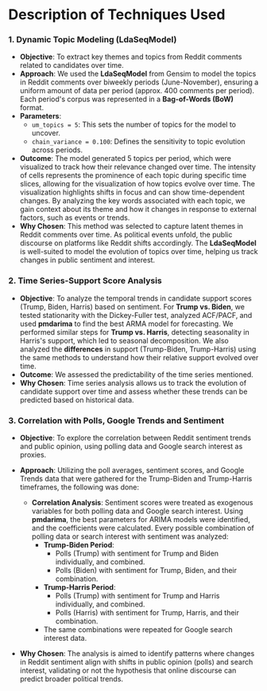 # Description of Techniques Used

### 1. **Dynamic Topic Modeling (LdaSeqModel)**
   - **Objective**: To extract key themes and topics from Reddit comments related to candidates over time.
   - **Approach**: We used the **LdaSeqModel** from Gensim to model the topics in Reddit comments over biweekly periods (June-November), ensuring a uniform amount of data per period (approx. 400 comments per period). Each period's corpus was represented in a **Bag-of-Words (BoW)** format.
   - **Parameters**: 
     - `um_topics = 5`: This sets the number of topics for the model to uncover.
     - `chain_variance = 0.100`: Defines the sensitivity to topic evolution across periods.
   - **Outcome**: The model generated 5 topics per period, which were visualized to track how their relevance changed over time. The intensity of cells represents the prominence of each topic during specific time slices, allowing for the visualization of how topics evolve over time. The visualization highlights shifts in focus and can show time-dependent changes. By analyzing the key words associated with each topic, we gain context about its theme and how it changes in response to external factors, such as events or trends.
   - **Why Chosen**: This method was selected to capture latent themes in Reddit comments over time. As political events unfold, the public discourse on platforms like Reddit shifts accordingly. The **LdaSeqModel** is well-suited to model the evolution of topics over time, helping us track changes in public sentiment and interest.

### 2. **Time Series-Support Score Analysis**
   - **Objective**: To analyze the temporal trends in candidate support scores (Trump, Biden, Harris) based on sentiment. For **Trump vs. Biden**, we tested stationarity with the Dickey-Fuller test, analyzed ACF/PACF, and used **pmdarima** to find the best ARMA model for forecasting. We performed similar steps for **Trump vs. Harris**, detecting seasonality in Harris's support, which led to seasonal decomposition. We also analyzed the **differences** in support (Trump-Biden, Trump-Harris) using the same methods to understand how their relative support evolved over time.
   - **Outcome**: We assessed the predictability of the time series mentioned.
   - **Why Chosen**: Time series analysis allows us to track the evolution of candidate support over time and assess whether these trends can be predicted based on historical data. 

### 3. **Correlation with Polls, Google Trends and Sentiment**
   - **Objective**: To explore the correlation between Reddit sentiment trends and public opinion, using polling data and Google search interest as proxies.  
   - **Approach**: Utilizing the poll averages, sentiment scores, and Google Trends data that were gathered for the Trump-Biden and Trump-Harris timeframes, the following was done:
      - **Correlation Analysis**: Sentiment scores were treated as exogenous variables for both polling data and Google search interest. Using **pmdarima**, the best parameters for ARIMA models were identified, and the coefficients were calculated. Every possible combination of polling data or search interest with sentiment was analyzed:
         - **Trump-Biden Period**: 
            - Polls (Trump) with sentiment for Trump and Biden individually, and combined.
            - Polls (Biden) with sentiment for Trump, Biden, and their combination.
         - **Trump-Harris Period**: 
            - Polls (Trump) with sentiment for Trump and Harris individually, and combined.
            - Polls (Harris) with sentiment for Trump, Harris, and their combination.  
         - The same combinations were repeated for Google search interest data.  

   - **Why Chosen**: The analysis is aimed to identify patterns where changes in Reddit sentiment align with shifts in public opinion (polls) and search interest, validating or not the hypothesis that online discourse can predict broader political trends.  

